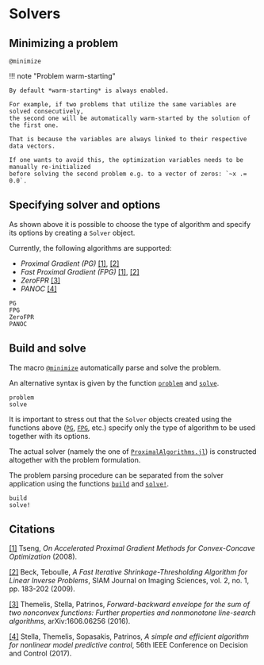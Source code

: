 # Solvers

## Minimizing a problem

```@docs
@minimize
```

!!! note "Problem warm-starting"

    By default *warm-starting* is always enabled. 

    For example, if two problems that utilize the same variables are solved consecutively, 
    the second one will be automatically warm-started by the solution of the first one.

    That is because the variables are always linked to their respective data vectors. 

    If one wants to avoid this, the optimization variables needs to be manually re-initialized 
    before solving the second problem e.g. to a vector of zeros: `~x .= 0.0`.


## Specifying solver and options

As shown above it is possible to choose the type of algorithm and specify its options by creating a `Solver` object.

Currently, the following algorithms are supported:

* *Proximal Gradient (PG)* [[1]](http://www.mit.edu/~dimitrib/PTseng/papers/apgm.pdf), [[2]](http://epubs.siam.org/doi/abs/10.1137/080716542)
* *Fast Proximal Gradient (FPG)* [[1]](http://www.mit.edu/~dimitrib/PTseng/papers/apgm.pdf), [[2]](http://epubs.siam.org/doi/abs/10.1137/080716542)
* *ZeroFPR* [[3]](https://arxiv.org/abs/1606.06256)
* *PANOC* [[4]](https://doi.org/10.1109/CDC.2017.8263933)

```@docs
PG
FPG
ZeroFPR
PANOC
```

## Build and solve

The macro [`@minimize`](@ref) automatically parse and solve the problem. 

An alternative syntax is given by the function [`problem`](@ref) and [`solve`](@ref).

```@docs
problem
solve
```

It is important to stress out that the `Solver` objects created using
the functions above ([`PG`](@ref), [`FPG`](@ref), etc.)
specify only the type of algorithm to be used together with its options. 

The actual solver 
(namely the one of [`ProximalAlgorithms.jl`](https://github.com/kul-forbes/ProximalAlgorithms.jl)) 
is constructed altogether with the problem formulation. 

The problem parsing procedure can be separated from the solver application using the functions [`build`](@ref) and [`solve!`](@ref).

```@docs
build
solve!
```

## Citations

[[1]](http://www.mit.edu/~dimitrib/PTseng/papers/apgm.pdf) Tseng, *On Accelerated Proximal Gradient Methods for Convex-Concave Optimization* (2008).

[[2]](http://epubs.siam.org/doi/abs/10.1137/080716542) Beck, Teboulle, *A Fast Iterative Shrinkage-Thresholding Algorithm for Linear Inverse Problems*, SIAM Journal on Imaging Sciences, vol. 2, no. 1, pp. 183-202 (2009).

[[3]](https://arxiv.org/abs/1606.06256) Themelis, Stella, Patrinos, *Forward-backward envelope for the sum of two nonconvex functions: Further properties and nonmonotone line-search algorithms*, arXiv:1606.06256 (2016).

[[4]](https://doi.org/10.1109/CDC.2017.8263933) Stella, Themelis, Sopasakis, Patrinos, *A simple and efficient algorithm for nonlinear model predictive control*, 56th IEEE Conference on Decision and Control (2017).
